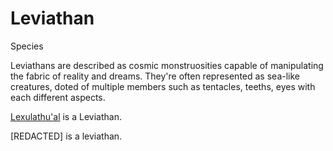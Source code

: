 # Leviathan
Species

Leviathans are described as cosmic monstruosities capable of manipulating the fabric of reality and dreams.
They're often represented as sea-like creatures, doted of multiple members such as tentacles, teeths, eyes with each different aspects.


[Lexulathu'al](https://github.com/LinkfandosVF/cryptidcrushwiki/blob/main/Characters/Lex.md) is a Leviathan.

[REDACTED] is a leviathan.
